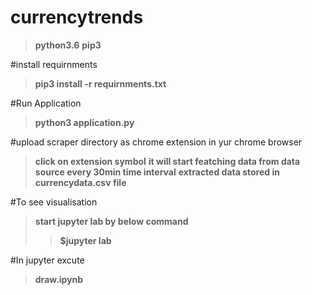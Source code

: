 # currencytrends
> **python3.6**
> **pip3**

#install requirnments
> **pip3 install -r requirnments.txt**

#Run Application
> **python3 application.py**

#upload scraper directory as chrome extension in yur chrome browser
> **click on extension symbol** 
> **it will start featching data from data source every 30min time interval**
> **extracted data stored in ****currencydata.csv**** file**



#To see visualisation
> **start jupyter lab by below command**
> > **$jupyter lab**

#In jupyter excute 
> **draw.ipynb**

